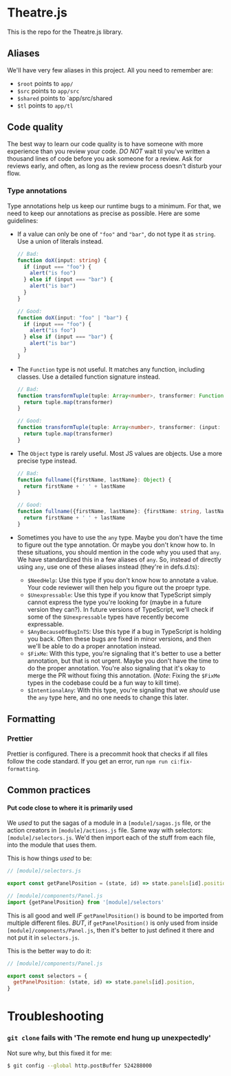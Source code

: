 # Theatre.js

This is the repo for the Theatre.js library.

## Aliases

We'll have very few aliases in this project. All you need to remember are:

* `$root` points to `app/`
* `$src` points to `app/src`
* `$shared` points to `app/src/shared
* `$tl` points to `app/tl`

## Code quality

The best way to learn our code quality is to have someone with more experience than you review your code. _DO NOT_ wait til you've written a thousand lines of code before you ask someone for a review. Ask for reviews early, and often, as long as the review process doesn't disturb your flow.

### Type annotations

Type annotations help us keep our runtime bugs to a minimum. For that, we need to keep our annotations as precise as possible. Here are some guidelines:

* If a value can only be one of `"foo"` and `"bar"`, do not type it as `string`. Use a union of literals instead.

  ```typescript
  // Bad:
  function doX(input: string) {
    if (input === "foo") {
      alert("is foo")
    } else if (input === "bar") {
      alert("is bar")
    }
  }

  // Good:
  function doX(input: "foo" | "bar") {
    if (input === "foo") {
      alert("is foo")
    } else if (input === "bar") {
      alert("is bar")
    }
  }
  ```
* The `Function` type is not useful. It matches any function, including classes. Use a detailed function signature instead.

  ```typescript
  // Bad:
  function transformTuple(tuple: Array<number>, transformer: Function) {
    return tuple.map(transformer)
  }

  // Good:
  function transformTuple(tuple: Array<number>, transformer: (input: number) => number) {
    return tuple.map(transformer)
  }
  ```
* The `Object` type is rarely useful. Most JS values are objects. Use a more precise type instead.

  ```typescript
  // Bad:
  function fullname({firstName, lastName}: Object) {
    return firstName + ' ' + lastName
  }

  // Good:
  function fullname({firstName, lastName}: {firstName: string, lastName: string}) {
    return firstName + ' ' + lastName
  }
  ```
* Sometimes you have to use the `any` type. Maybe you don't have the time to figure out the type annotation. Or maybe you don't know how to. In these situations, you should mention in the code why you used that `any`. We have standardized this in a few aliases of `any`. So, instead of directly using `any`, use one of these aliases instead (they're in defs.d.ts):
  * `$NeedHelp`: Use this type if you don't know how to annotate a value. Your code reviewer will then help you figure out the proepr type.
  * `$Unexpressable`: Use this type if you know that TypeScript simply cannot express the type you're looking for (maybe in a future version they can?). In future versions of TypeScript, we'll check if some of the `$Unexpressable` types have recently become expressable.
  * `$AnyBecauseOfBugInTS`: Use this type if a bug in TypeScript is holding you back. Often these bugs are fixed in minor versions, and then we'll be able to do a proper annotation instead.
  * `$FixMe`: With this type, you're signaling that it's better to use a better annotation, but that is not urgent. Maybe you don't have the time to do the proper annotation. You're also signaling that it's okay to merge the PR without fixing this annotation. (*Note*: Fixing the `$FixMe` types in the codebase could be a fun way to kill time).
  * `$IntentionalAny`: With this type, you're signaling that we _should_ use the `any` type here, and no one needs to change this later.

## Formatting

### Prettier

Prettier is configured. There is a precommit hook that checks if all files follow the code
standard. If you get an error, run `npm run ci:fix-formatting`.

## Common practices

#### Put code close to where it is primarily used

We *used* to put the sagas of a module in a `[module]/sagas.js` file, or the action creators in `[module]/actions.js` file. Same way with selectors: `[module]/selectors.js`. We'd then import each of the stuff from each file, into the module that uses them.

This is how things *used* to be:

```javascript
// [module]/selectors.js

export const getPanelPosition = (state, id) => state.panels[id].position

// [module]/components/Panel.js
import {getPanelPosition} from '[module]/selectors'
```

This is all good and well _IF_ `getPanelPosition()` is bound to be imported from multiple different files. _BUT_, if `getPanelPosition()` is only used from inside `[module]/components/Panel.js`, then it's better to just defined it there and not put it in `selectors.js`.

This is the better way to do it:

```javascript
// [module]/components/Panel.js

export const selectors = {
  getPanelPosition: (state, id) => state.panels[id].position,
}
```

# Troubleshooting

### `git clone` fails with 'The remote end hung up unexpectedly'

Not sure why, but this fixed it for me:

```bash
$ git config --global http.postBuffer 524288000
```